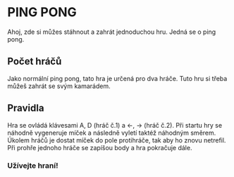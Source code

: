 # PING PONG

Ahoj, zde si můžes stáhnout a zahrát jednoduchou hru. Jedná se o ping pong.

## Počet hráčů

Jako normální ping pong, tato hra je určená pro dva hráče. Tuto hru si třeba můžeš zahrát se svým kamarádem.

## Pravidla

Hra se ovládá klávesami A, D (hráč č.1) a <-, -> (hráč č.2). Při startu hry se náhodně vygeneruje míček a následně vyletí taktéž náhodným směrem. Úkolem hráčů je dostat míček do pole protihráče, tak aby ho znovu netrefil. Při prohře jednoho hráče se zapíšou body a hra pokračuje dále.

### Užívejte hraní!
